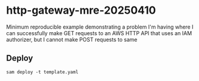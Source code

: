 # http-gateway-mre-20250410

Minimum reproducible example demonstrating a problem I'm having where I can successfully make GET requests to an AWS HTTP API that uses an IAM authorizer, but I cannot make POST requests to same

## Deploy
  

```
sam deploy -t template.yaml
```

